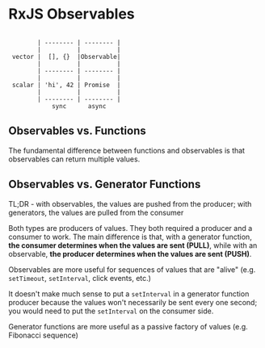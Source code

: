 # RxJS Observables

```

        | -------- | -------- |
        |          |          |
 vector |  [], {}  |Observable|
        |          |          |
        | -------- | -------- |
        |          |          |
 scalar | 'hi', 42 | Promise  |
        |          |          |
        | -------- | -------- |
            sync      async

```


## Observables vs. Functions

The fundamental difference between functions and observables is that observables
can return multiple values.


## Observables vs. Generator Functions

TL;DR - with observables, the values are pushed from the producer; with
generators, the values are pulled from the consumer

Both types are producers of values. They both required a producer and a consumer
to work. The main difference is that, with a generator function, **the consumer
determines when the values are sent (PULL)**, while with an observable, **the
producer determines when the values are sent (PUSH)**.

Observables are more useful for sequences of values that are "alive" (e.g.
`setTimeout`, `setInterval`, click events, etc.)

It doesn't make much sense to put a `setInterval` in a generator function
producer because the values won't necessarily be sent every one second; you
would need to put the `setInterval` on the consumer side.

Generator functions are more useful as a passive factory of values (e.g.
Fibonacci sequence)
